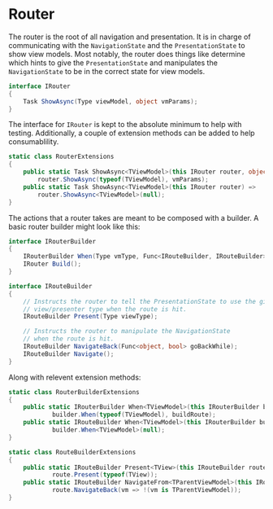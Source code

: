 # Router

The router is the root of all navigation and presentation. It is in charge of communicating with the `NavigationState` and the `PresentationState` to show view models.
Most notably, the router does things like determine which hints to give the `PresentationState` and manipulates the `NavigationState` to be in the correct state for view models.

```csharp
interface IRouter
{
    Task ShowAsync(Type viewModel, object vmParams);
}
```

The interface for `IRouter` is kept to the absolute minimum to help with testing. Additionally, a couple of extension methods can be added to help consumablility.

```csharp
static class RouterExtensions
{
    public static Task ShowAsync<TViewModel>(this IRouter router, object vmParams) => 
        router.ShowAsync(typeof(TViewModel), vmParams);
    public static Task ShowAsync<TViewModel>(this IRouter router) => 
        router.ShowAsync<TViewModel>(null);
}
```

The actions that a router takes are meant to be composed with a builder. A basic router builder might look like this:

```csharp
interface IRouterBuilder
{
    IRouterBuilder When(Type vmType, Func<IRouteBuilder, IRouteBuilder> buildRoute);
    IRouter Build();
}

interface IRouteBuilder
{
    // Instructs the router to tell the PresentationState to use the given
    // view/presenter type when the route is hit.
    IRouteBuilder Present(Type viewType);

    // Instructs the router to manipulate the NavigationState
    // when the route is hit.
    IRouteBuilder NavigateBack(Func<object, bool> goBackWhile);
    IRouteBuilder Navigate();
}
```

Along with relevent extension methods:

```csharp
static class RouterBuilderExtensions
{
    public static IRouterBuilder When<TViewModel>(this IRouterBuilder builder, Func<IRouteBuilder, IRouteBuilder> buildRoute) =>
            builder.When(typeof(TViewModel), buildRoute);
    public static IRouteBuilder When<TViewModel>(this IRouterBuilder builder) => 
            builder.When<TViewModel>(null);
}

static class RouteBuilderExtensions
{
    public static IRouteBuilder Present<TView>(this IRouteBuilder route) =>
            route.Present(typeof(TView)); 
    public static IRouteBuilder NavigateFrom<TParentViewModel>(this IRouteBuilder route) =>
            route.NavigateBack(vm => !(vm is TParentViewModel));
}
```